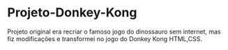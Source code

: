 # Projeto-Donkey-Kong
Projeto original era recriar o famoso jogo do dinossauro sem internet, mas fiz modificações e transformei no jogo do Donkey Kong
HTML,CSS.
